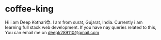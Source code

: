 # coffee-king

Hi i am Deep Kothari😎.
I am from surat, Gujarat, India.
Currently i am learning full stack web development.
If you have nay queries related to this, You can email me on
deepk289110@gmail.com
